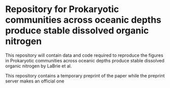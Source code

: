 # Repository for Prokaryotic communities across oceanic depths produce stable dissolved organic nitrogen

This repository will contain data and code required to reproduce the figures in Prokaryotic communities across oceanic depths produce stable dissolved organic nitrogen by LaBrie et al. 

This repository contains a temporary preprint of the paper while the preprint server makes an official one
